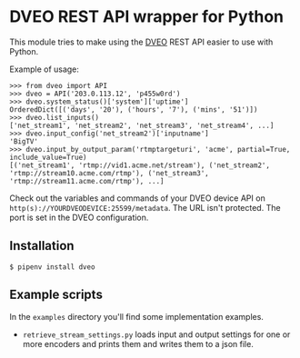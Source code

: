 DVEO REST API wrapper for Python
================================

This module tries to make using the [DVEO][dveo] REST API easier to use with Python.

Example of usage:

```{.sourceCode .python}
>>> from dveo import API
>>> dveo = API('203.0.113.12', 'p455w0rd')
>>> dveo.system_status()['system']['uptime']
OrderedDict([('days', '20'), ('hours', '7'), ('mins', '51')])
>>> dveo.list_inputs()
['net_stream1', 'net_stream2', 'net_stream3', 'net_stream4', ...]
>>> dveo.input_config('net_stream2')['inputname']
'BigTV'
>>> dveo.input_by_output_param('rtmptargeturi', 'acme', partial=True, include_value=True)
[('net_stream1', 'rtmp://vid1.acme.net/stream'), ('net_stream2', 'rtmp://stream10.acme.com/rtmp'), ('net_stream3', 'rtmp://stream11.acme.com/rtmp'), ...]
```

Check out the variables and commands of your DVEO device API on `http(s)://YOURDVEODEVICE:25599/metadata`. The URL isn't protected. The port is set in the DVEO configuration.

Installation
------------

``` {.sourceCode .bash}
$ pipenv install dveo
```

Example scripts
---------------

In the `examples` directory you'll find some implementation examples.

- `retrieve_stream_settings.py` loads input and output settings for one or more encoders and prints them and writes them to a json file.

[dveo]: https://dveo.com/